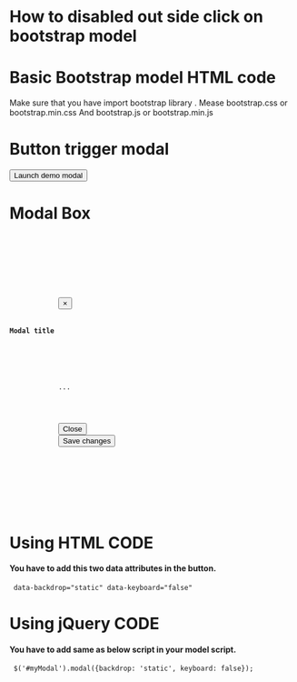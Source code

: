 # How to disabled out side click on bootstrap model



<h1>Basic Bootstrap model HTML code</h1>
<p>Make sure that you have import bootstrap library . Mease bootstrap.css or bootstrap.min.css And bootstrap.js or bootstrap.min.js</p>

# Button trigger modal

<pre><code><button type="button" class="btn btn-primary btn-lg" data-toggle="modal" data-target="#myModal">Launch demo modal</button></code></pre>


# Modal Box

<pre><code>	<div class="modal fade" id="myModal" tabindex="-1" role="dialog" aria-labelledby="myModalLabel">
	  <div class="modal-dialog" role="document">
		<div class="modal-content">
		  <div class="modal-header">
			<button type="button" class="close" data-dismiss="modal" aria-label="Close"><span aria-hidden="true">&times;</span></button>
			<h4 class="modal-title" id="myModalLabel">Modal title</h4>
		  </div>
		  <div class="modal-body">
			...
		  </div>
		  <div class="modal-footer">
			<button type="button" class="btn btn-default" data-dismiss="modal">Close</button>
			<button type="button" class="btn btn-primary">Save changes</button>
		  </div>
		</div>
	  </div>
	</div>
</code></pre>

# Using HTML CODE

<h4>You have to add this two data attributes in the button.</h4>

<pre><code> data-backdrop="static" data-keyboard="false"  </code></pre>

# Using jQuery CODE

<h4>You have to add same as below script in your model script.</h4>

<pre><code> $('#myModal').modal({backdrop: 'static', keyboard: false});  </code></pre>
